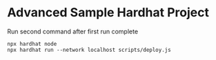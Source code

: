 # Advanced Sample Hardhat Project

Run second command after first run complete

```shell
npx hardhat node
npx hardhat run --network localhost scripts/deploy.js
```
